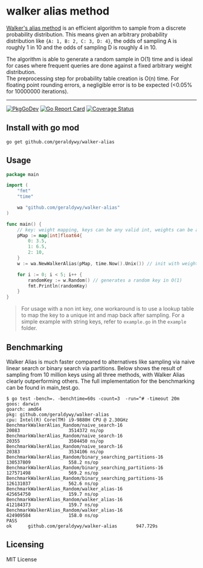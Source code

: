 # walker alias method

[Walker's alias method](https://en.wikipedia.org/wiki/Alias_method) is an efficient algorithm to sample from a discrete probability distribution. This means given an arbitrary probability distribution like ```{A: 1, B: 2, C: 3, D: 4}```, the odds of sampling A is roughly 1 in 10 and the odds of sampling D is roughly 4 in 10.

The algorithm is able to generate a random sample in O(1) time and is ideal for cases where frequent queries are done against a fixed arbitrary weight distribution. <br>
The preprocessing step for probability table creation is O(n) time. For floating point rounding errors, a negligible error is to be expected (<0.05% for 10000000 iterations).

***
[![PkgGoDev](https://pkg.go.dev/badge/github.com/geraldywy/walker-alias)](https://pkg.go.dev/github.com/geraldywy/walker-alias)
[![Go Report Card](https://goreportcard.com/badge/github.com/geraldywy/walker-alias)](https://goreportcard.com/report/github.com/geraldywy/walker-alias)
[![Coverage Status](https://coveralls.io/repos/github/geraldywy/walker-alias/badge.svg?branch=master)](https://coveralls.io/github/geraldywy/walker-alias?branch=master)

## Install with go mod
```
go get github.com/geraldywy/walker-alias
```

## Usage
```go
package main

import (
	"fmt"
	"time"

	wa "github.com/geraldywy/walker-alias"
)

func main() {
	// key: weight mapping, keys can be any valid int, weights can be any valid float64
	pMap := map[int]float64{
		0: 3.5,
		1: 6.5,
		2: 10,
	}
	w := wa.NewWalkerAlias(pMap, time.Now().Unix()) // init with weights and a random seed

	for i := 0; i < 5; i++ {
		randomKey := w.Random() // generates a random key in O(1)
		fmt.Println(randomKey)
	}
}
```

> For usage with a non int key, one workaround is to use a lookup table to map the key to a unique int and map back after sampling.
For a simple example with string keys, refer to ```example.go``` in the ```example``` folder.

## Benchmarking

Walker Alias is much faster compared to alternatives like sampling via naive linear search or binary search via partitions.
Below shows the result of sampling from 10 million keys using all three methods, with Walker Alias clearly outperforming others.
The full implementation for the benchmarking can be found in main_test.go.

```
$ go test -bench=. -benchtime=60s -count=3  -run=^# -timeout 20m
goos: darwin
goarch: amd64
pkg: github.com/geraldywy/walker-alias
cpu: Intel(R) Core(TM) i9-9880H CPU @ 2.30GHz
BenchmarkWalkerAlias_Random/naive_search-16                             20083                  3514372 ns/op
BenchmarkWalkerAlias_Random/naive_search-16                             20355                  3504450 ns/op
BenchmarkWalkerAlias_Random/naive_search-16                             20383                  3534106 ns/op
BenchmarkWalkerAlias_Random/binary_searching_partitions-16              130537809              558.2 ns/op
BenchmarkWalkerAlias_Random/binary_searching_partitions-16              127571498              569.2 ns/op
BenchmarkWalkerAlias_Random/binary_searching_partitions-16              126131037              562.6 ns/op
BenchmarkWalkerAlias_Random/walker_alias-16                             425654750              159.7 ns/op
BenchmarkWalkerAlias_Random/walker_alias-16                             412184373              159.7 ns/op
BenchmarkWalkerAlias_Random/walker_alias-16                             424909584              158.0 ns/op
PASS
ok      github.com/geraldywy/walker-alias       947.729s
```

## Licensing

MIT License